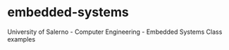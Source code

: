 # embedded-systems
University of Salerno - Computer Engineering - Embedded Systems Class examples  
